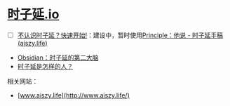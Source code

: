 # [时子延.io](https://github.com/AWSzyAI/AWSzyAI.github.io)

- [ ] [不认识时子延？快速开始!](https://awszyai.github.io/szy/)：建设中，暂时使用[Principle：他说 - 时子延手稿 (aiszy.life)](https://note.aiszy.life/)

- [Obsidian：时子延的第二大脑](https://awszyai.github.io/obsidian)
- [时子延是怎样的人？](./szy/whoami.md)

相关网站：

- [www.aiszy.life](http://www.aiszy.life/)
